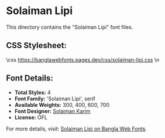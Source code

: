 # Solaiman Lipi

This directory contains the "Solaiman Lipi" font files.

## CSS Stylesheet:

\css
https://banglawebfonts.pages.dev/css/solaiman-lipi.css
\n
## Font Details:
- **Total Styles:** 4
- **Font Family:** 'Solaiman Lipi', serif
- **Available Weights:** 300, 400, 600, 700
- **Font Designer:** [Solaiman Karim](https://ekushey.org/designer/solaiman-karim/)
- **License:** OFL

For more details, visit: [Solaiman Lipi on Bangla Web Fonts](https://banglawebfonts.pages.dev/solaiman-lipi/#about).